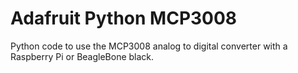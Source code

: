 # Adafruit Python MCP3008

Python code to use the MCP3008 analog to digital converter with a Raspberry Pi or BeagleBone black.
